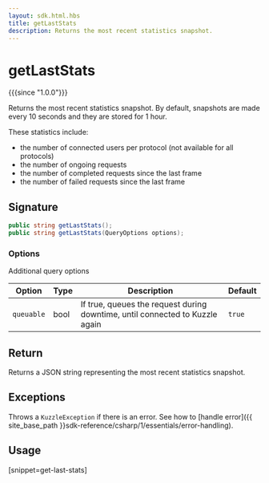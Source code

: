 ```yaml
---
layout: sdk.html.hbs
title: getLastStats
description: Returns the most recent statistics snapshot.
---
```


# getLastStats

{{{since "1.0.0"}}}

Returns the most recent statistics snapshot.
By default, snapshots are made every 10 seconds and they are stored for 1 hour.

These statistics include:

* the number of connected users per protocol (not available for all protocols)
* the number of ongoing requests
* the number of completed requests since the last frame
* the number of failed requests since the last frame

## Signature

```csharp
public string getLastStats();
public string getLastStats(QueryOptions options);
```

### **Options**

Additional query options

| Option     | Type   | Description                       | Default |
| ---------- | ------- | --------------------------------- | ------- |
| `queuable` | bool | If true, queues the request during downtime, until connected to Kuzzle again | `true`  |

## Return
Returns a JSON string representing the most recent statistics snapshot.

## Exceptions

Throws a `KuzzleException` if there is an error. See how to [handle error]({{ site_base_path }}sdk-reference/csharp/1/essentials/error-handling).

## Usage

[snippet=get-last-stats]
